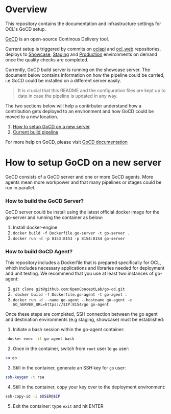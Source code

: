 # Overview

This repository contains the documentation and infrastructure settings for OCL's GoCD setup. 

[GoCD](https://www.gocd.io/) is an open-source Continous Delivery tool.

Current setup is triggered by commits on [oclapi](https://github.com/OpenConceptLab/oclapi) and [ocl_web](https://github.com/OpenConceptLab/ocl_web) repositories, deploys to [Showcase](https://showcase.openconceptlab.org), [Staging](https://staging.openconceptlab.org) and [Production](https://www.openconceptlab.org) environments on demand once the quality checks are completed.


Currently, GoCD build server is running on the showcase server. The document below contains information on how the pipeline could be carried, i.e GoCD could be installed on a different server easily. 


> It is crucial that this README and the configuration files are kept up to date in case the pipeline is updated in any way.

The two sections below will help a contirbuter understand how a contribution gets deployed to an environment and how GoCD could be moved to a new location.


   1. [How to setup GoCD on a new server](#how-to-setup-gocd-on-a-new-server)
   2. [Current build pipeline](#current-build-pipeline)
   
For more help on GoCD, please visit [GoCD documentation](https://docs.gocd.io/current/)

   
# How to setup GoCD on a new server

GoCD consists of a GoCD server and one or more GoCD agents. More agents mean more workpower and that many pipelines or stages could be run in parallel.

### How to build the GoCD Server?

GoCD server could be install using the latest official docker image for the go-server and running the container as below:

   1. Install docker-engine
   2. ``` docker build -f Dockerfile.go-server -t go-server . ```
   2. ``` docker run -d -p 8153:8153 -p 8154:8154 go-server ```

### How to build GoCD Agent?

This repository includes a Dockerfile that is prepared specifically for OCL, which includes necessary applications and libraries needed for deployment and unit testing. We recommend that you use at least two instances of go-agent:

   1. ``` git clone git@github.com:OpenConceptLab/go-cd.git ```
   2. ``` docker build -f Dockerfile.go-agent -t go-agent .```
   3. ``` docker run -d --name go-agent --hostname go-agent -e GO_SERVER_URL=https://$IP:8154/go go-agent ```
   
Once these steps are completed, SSH connection between the go agent and destination environments (e.g staging, showcase) must be established:

   1. Initiate a bash session within the go-agent container:
   ```sh
    docker exec -it go-agent bash
   ```
   2. Once in the container, switch from `root` user to `go` user:
   ```sh
   su go
   ```
   3. Still in the container, generate an SSH key for `go` user:
   ```sh
   ssh-keygen -t rsa
   ```
   4. Still in the container, copy your key over to the deployment environment:
   ```sh
   ssh-copy-id -i $USER@$IP
   ```
   5. Exit the container: type ```exit``` and hit ENTER









